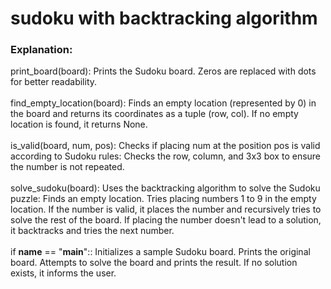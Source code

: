 # sudoku with backtracking algorithm
### Explanation:
print_board(board):
Prints the Sudoku board. Zeros are replaced with dots for better readability.
<br> <br> 
find_empty_location(board):
Finds an empty location (represented by 0) in the board and returns its coordinates as a tuple (row, col). If no empty location is found, it returns None.
<br> <br> is_valid(board, num, pos):
Checks if placing num at the position pos is valid according to Sudoku rules:
Checks the row, column, and 3x3 box to ensure the number is not repeated.
<br><br> solve_sudoku(board):
Uses the backtracking algorithm to solve the Sudoku puzzle:
Finds an empty location.
Tries placing numbers 1 to 9 in the empty location.
If the number is valid, it places the number and recursively tries to solve the rest of the board.
If placing the number doesn't lead to a solution, it backtracks and tries the next number.
<br><br> if __name__ == "__main__"::
Initializes a sample Sudoku board.
Prints the original board.
Attempts to solve the board and prints the result. If no solution exists, it informs the user.
